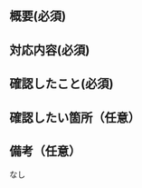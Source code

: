 ## 概要(必須)

 <!--
課題を管理しているツールのリンク(今回Cosense)など
 -->

## 対応内容(必須)

 <!--
箇条書きで説明追加
 -->

## 確認したこと(必須)

 <!--
簡易なタスクの場合は「起動の動作確認」とかだけでも良いので必須
 -->

## 確認したい箇所（任意）

 <!--
レビュワーに特に見てもらいたい場所などあれば記載
 -->


## 備考（任意）

なし

 <!--
 未解決な別課題や参考文献などがあれば記載してください。
 また、マージするタイミングが特殊であることなど注意事項などあればあわせて記載してください。
 -->
 